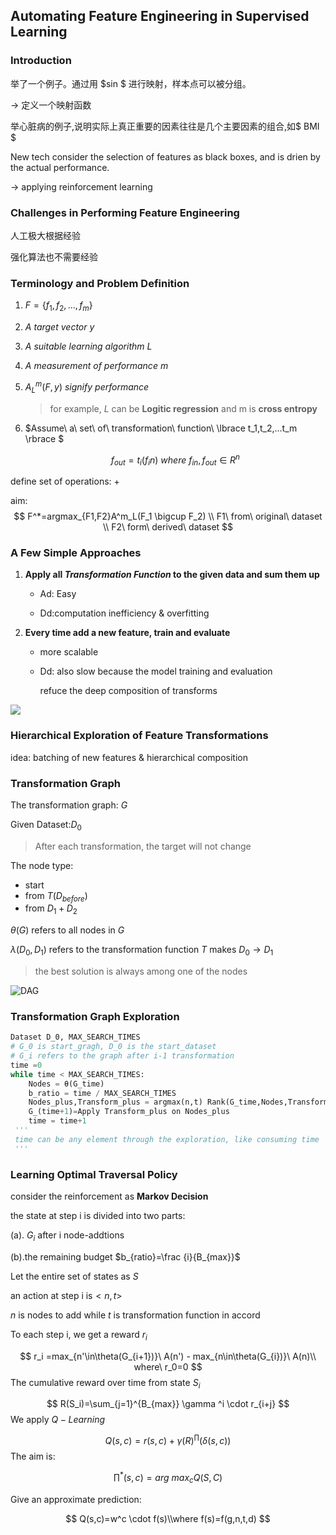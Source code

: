 ## Automating Feature Engineering in Supervised Learning

### Introduction

举了一个例子。通过用 $sin $ 进行映射，样本点可以被分组。

$\to$ 定义一个映射函数

 举心脏病的例子,说明实际上真正重要的因素往往是几个主要因素的组合,如$ BMI $



New tech consider the selection of features as black boxes, and is drien by the actual performance.

$\to$ applying reinforcement learning

### Challenges in Performing Feature Engineering

人工极大根据经验

强化算法也不需要经验

### Terminology and Problem Definition

1. $F=\lbrace f_1,f_2,...,f_m \rbrace$ 

2. $A\ target\ vector\ y$

3. $A\ suitable\ learning\ algorithm\ L$

4. $A\ measurement\ of\ performance\ m$

5. $A_L^m(F,y)\ signify\ performance$

   > for example, $L$ can be **Logitic regression** and m is **cross entropy**



6. $Assume\ a\ set\ of\ transformation\ function\ \lbrace t_1,t_2,...t_m \rbrace $ 

   $$ f_{out}=t_i(f_in)\ where\ f_{in},f_{out} \in R^n$$

define set of operations: $+$ 

aim:
$$
F^*=argmax_{F1,F2}A^m_L(F_1 \bigcup F_2)
\\ F1\ from\ original\ dataset
\\ F2\ form\ derived\ dataset
$$

### A Few Simple Approaches

1. **Apply all $Transformation\ Function$ to the given data and sum them up**

   + Ad: Easy

   + Dd:computation inefficiency & overfitting

 2. **Every time add a new feature, train and evaluate**

    + more scalable

    + Dd: also slow because the model training and evaluation

      refuce the deep composition of transforms

      

![](D:\课程文档\SE_LAB\Federated_Learning\automating-feature-engineering\img\simple_way.png)

### Hierarchical Exploration of Feature Transformations

idea: batching of new features & hierarchical composition 

### Transformation Graph

The transformation graph: $G$

Given  Dataset:$D_0$

> After each transformation, the target will not change

The node type:

+ start
+ from $T(D_{before})$
+ from $D_1+D_2$

$\theta (G)$ refers to all nodes in $G$

$\lambda(D_0,D_1)$ refers to the transformation function $T$ makes $D_0 \to D_1$

>  the best solution is always among one of the nodes

![DAG](D:\课程文档\SE_LAB\Federated_Learning\automating-feature-engineering\img\DAG.png)

### Transformation Graph Exploration

```Python
Dataset D_0, MAX_SEARCH_TIMES
# G_0 is start_gragh, D_0 is the start_dataset
# G_i refers to the graph after i-1 transformation
time =0
while time < MAX_SEARCH_TIMES:
    Nodes = θ(G_time)
    b_ratio = time / MAX_SEARCH_TIMES
    Nodes_plus,Transform_plus = argmax(n,t) Rank(G_time,Nodes,Transform,b_ratio)
    G_(time+1)=Apply Transform_plus on Nodes_plus
    time = time+1
 '''
 time can be any element through the exploration, like consuming time
 '''
```

### Learning Optimal Traversal Policy

consider the reinforcement as **Markov Decision**

the state at step i is divided into two parts:

(a). $G_i$ after i node-addtions

(b).the remaining budget $b_{ratio}=\frac {i}{B_{max}}$



Let the entire set of states as $S$

an action at step i is$<n,t>$

$n$ is nodes to add while $t$ is transformation function in accord



To each step i, we get a reward  $r_i$

$$
r_i =max_{n'\in\theta(G_{i+1})}\ A(n') - max_{n\in\theta(G_{i})}\ A(n)\\ where\ r_0=0
$$
The cumulative reward over time from state $S_i$

$$
R(S_i)=\sum_{j=1}^{B_{max}} \gamma ^i \cdot r_{i+j}
$$
We apply $Q-Learning$

$$
Q(s,c)=r(s,c)+\gamma(R)^\prod (\delta(s,c))
$$
The aim is:

$$
\prod^*(s,c)= arg\ max_cQ(S,C)
$$

Give an approximate prediction:

$$
Q(s,c)=w^c \cdot f(s)\\where f(s)=f(g,n,t,d)
$$
